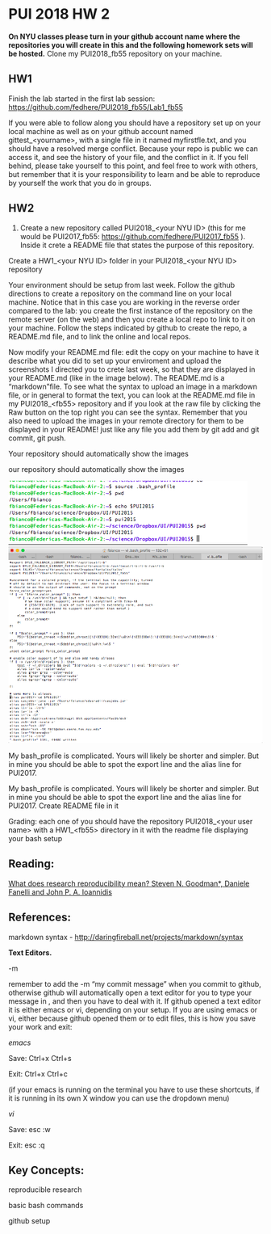 # PUI 2018 HW 2

**On NYU classes please turn in your github account name where the repositories you will create in this and the following homework sets will be hosted.**
Clone my PUI2018_fb55 repository on your machine.

## HW1

Finish the lab started in the first lab session:
https://github.com/fedhere/PUI2018_fb55/Lab1_fb55


If you were able to follow along you should have a repository set up on your local machine as well as on your github account named gittest_\<yourname\>, with a single file in it named myfirstfle.txt, and you should have a resolved merge conflict. Because your repo is public we can access it, and see the history of your file, and the conflict in it. If you fell behind, please take yourself to this point, and feel free to work with others, but remember that it is your responsibility to learn and be able to reproduce by yourself the work that you do in groups. 
 

## HW2

1. Create a new repository called PUI2018_\<your NYU ID\> (this for me would be PUI2017_fb55: https://github.com/fedhere/PUI2017_fb55 ). Inside it crete a README file that states the purpose of this repository. 

Create a HW1_\<your NYU ID\> folder in your PUI2018_\<your NYU ID\> repository

Your environment should be setup from last week. Follow the github directions to create a repository on the command line on your local machine. Notice that in this case you are working in the reverse order compared to the lab: you create the first instance of the repository on the remote server (on the web) and then you create a local repo to link to it on your machine. Follow the steps indicated by github to create the repo, a README.md file, and to link the online and local repos.

Now modify your README.md file: edit the copy on your machine to have it describe what you did to set up your enviroment and upload the screenshots I directed you to crete last week, so that they are displayed in your README.md (like in the image below). The README.md is a “markdown”file. To see what the syntax to upload an image in a markdown file, or in general to format the text, you can look at the README.md file in my PUI2018_\<fb55\> repository and if you look at the raw file by clicking the Raw button on the top right you can see the syntax. Remember that you also need to upload the images in your remote directory for them to be displayed in your README! just like any file you add them by git add and git commit, git push.

Your repository should automatically show the images

our repository should automatically show the images 

![Alt text](../HW1_fb55/screenShots/setup_env.png)
![Alt text](../HW1_fb55/screenShots/fbianco_bash.png)

My bash_profile is complicated. Yours will likely be shorter and simpler. But in mine you should be able to spot the export line and the alias line for PUI2017.



My bash_profile is complicated. Yours will likely be shorter and simpler. But in mine you should be able to spot the export line and the alias line for PUI2017.
Create  README file in it

Grading: each one of you should have the repository PUI2018_\<your user name\> with a HW1_\<fb55\> directory in it with the readme file displaying your bash setup



## Reading:

[What does research reproducibility mean? Steven N. Goodman*, Daniele Fanelli and John P. A. Ioannidis](http://stm.sciencemag.org/content/8/341/341ps12 )






## References:

markdown syntax - http://daringfireball.net/projects/markdown/syntax

**Text Editors.**

-m

remember to add the -m “my commit message” when you commit to github, otherwise github will automatically open a text editor for you to type your message in , and then you have to deal with it. If github opened a text editor it is either emacs or vi, depending on your setup. If you are using emacs or vi, either because github opened them or to edit files, this is how you save your work and exit:


*emacs* 

Save: Ctrl+x Ctrl+s

Exit: Ctrl+x Ctrl+c

(if your emacs is running on the terminal you have to use these shortcuts, if it is running in its own X window you can use the dropdown menu)


*vi*

Save: esc :w

Exit: esc :q


## Key Concepts:
reproducible research

basic bash commands

github setup
